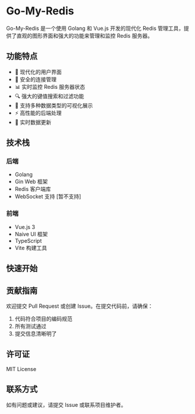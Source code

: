 # Go-My-Redis

Go-My-Redis 是一个使用 Golang 和 Vue.js 开发的现代化 Redis 管理工具，提供了直观的图形界面和强大的功能来管理和监控 Redis 服务器。

## 功能特点

- 🚀 现代化的用户界面
- 🔐 安全的连接管理
- 📊 实时监控 Redis 服务器状态
- 🔍 强大的键值搜索和过滤功能
- 📝 支持多种数据类型的可视化展示
- ⚡ 高性能的后端处理
- 🔄 实时数据更新

## 技术栈

### 后端
- Golang
- Gin Web 框架
- Redis 客户端库
- WebSocket 支持 [暂不支持]

### 前端
- Vue.js 3
- Naive UI 框架
- TypeScript
- Vite 构建工具

## 快速开始

## 贡献指南

欢迎提交 Pull Request 或创建 Issue。在提交代码前，请确保：

1. 代码符合项目的编码规范
2. 所有测试通过
3. 提交信息清晰明了

## 许可证

MIT License

## 联系方式

如有问题或建议，请提交 Issue 或联系项目维护者。 